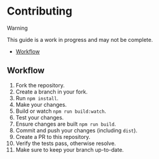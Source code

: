 # Contributing

> [!WARNING]  
> This guide is a work in progress and may not be complete.

- [Workflow](#Workflow)

## Workflow

1. Fork the repository.
2. Create a branch in your fork.
3. Run `npm install`.
4. Make your changes.
5. Build or watch `npm run build:watch`.
6. Test your changes.
7. Ensure changes are built `npm run build`.
8. Commit and push your changes (including `dist`).
9. Create a PR to this repository.
10. Verify the tests pass, otherwise resolve.
11. Make sure to keep your branch up-to-date.

